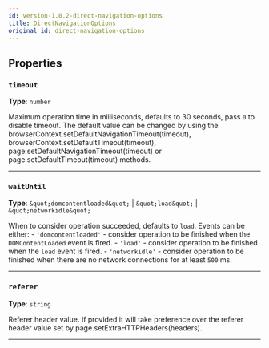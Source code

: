 ```yaml
---
id: version-1.0.2-direct-navigation-options
title: DirectNavigationOptions
original_id: direct-navigation-options
---
```


<a name="directnavigationoptions"></a>

## Properties

### `timeout`

**Type**: `number`

Maximum operation time in milliseconds, defaults to 30 seconds, pass `0` to disable timeout. The default value can be changed by using the
browserContext.setDefaultNavigationTimeout(timeout), browserContext.setDefaultTimeout(timeout), page.setDefaultNavigationTimeout(timeout) or
page.setDefaultTimeout(timeout) methods.

---

### `waitUntil`

**Type**: `&quot;domcontentloaded&quot;` | `&quot;load&quot;` | `&quot;networkidle&quot;`

When to consider operation succeeded, defaults to `load`. Events can be either: - `'domcontentloaded'` - consider operation to be finished when the
`DOMContentLoaded` event is fired. - `'load'` - consider operation to be finished when the `load` event is fired. - `'networkidle'` - consider
operation to be finished when there are no network connections for at least `500` ms.

---

### `referer`

**Type**: `string`

Referer header value. If provided it will take preference over the referer header value set by page.setExtraHTTPHeaders(headers).

---
